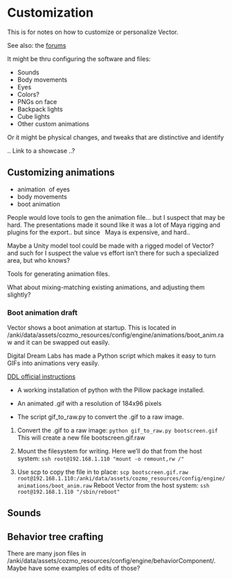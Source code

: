 # Customization
This is for notes on how to customize or personalize Vector.

See also: the [forums](https://forums.anki.com/t/what-have-you-found-so-far/43924)

It might be thru configuring the software and files:

- Sounds
- Body movements
- Eyes
- Colors?
- PNGs on face
- Backpack lights
- Cube lights
- Other custom animations

Or it might be physical changes, and tweaks that are distinctive and identify

.. Link to a showcase ..?


## Customizing animations

- animation  of eyes
- body movements
- boot animation


People would love tools to gen the animation file… but I suspect that may be hard.
The presentations made it sound like it was a lot of Maya rigging and plugins for
the export.. but since   Maya is expensive, and hard.. 

Maybe a Unity model tool could be made with a rigged model of Vector?
 and such for I suspect the value vs effort isn’t there for such a specialized area, but who knows?

Tools for generating animation files.

What about mixing-matching existing animations, and adjusting them slightly?

### Boot animation draft

Vector shows a boot animation at startup. This is located in /anki/data/assets/cozmo_resources/config/engine/animations/boot_anim.raw and it can be swapped out easily.

Digital Dream Labs has made a Python script which makes it easy to turn GIFs into animations very easily.

[DDL official instructions](https://oskr.ddl.io/doc/examples.html#change-boot-animation)

* A working installation of python with the Pillow package installed.

* An animated .gif with a resolution of 184x96 pixels

* The script gif_to_raw.py to convert the .gif to a raw image.

1. Convert the .gif to a raw image:
`python gif_to_raw.py bootscreen.gif`
This will create a new file bootscreen.gif.raw

2. Mount the filesystem for writing. Here we’ll do that from the host system:
`ssh root@192.168.1.110 "mount -o remount,rw /"`
3. Use scp to copy the file in to place:
`scp bootscreen.gif.raw root@192.168.1.110:/anki/data/assets/cozmo_resources/config/engine/animations/boot_anim.raw`
Reboot Vector from the host system:
`ssh root@192.168.1.110 "/sbin/reboot"`

## Sounds

## Behavior tree crafting

There are many json files in /anki/data/assets/cozmo_resources/config/engine/behaviorComponent/. Maybe have some examples of edits of those?


